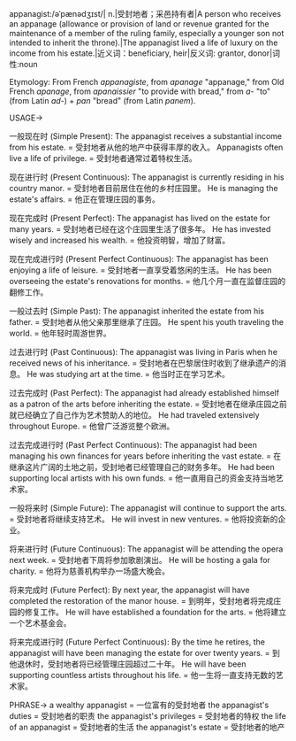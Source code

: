 appanagist:/əˈpænədʒɪst/| n.|受封地者；采邑持有者|A person who receives an appanage (allowance or provision of land or revenue granted for the maintenance of a member of the ruling family, especially a younger son not intended to inherit the throne).|The appanagist lived a life of luxury on the income from his estate.|近义词：beneficiary, heir|反义词: grantor, donor|词性:noun


Etymology:
From French *appanagiste*, from *apanage*  "appanage," from Old French *apanage*, from *apanaissier* "to provide with bread," from *a-* "to" (from Latin *ad-*) + *pan* "bread" (from Latin *panem*).


USAGE->

一般现在时 (Simple Present):
The appanagist receives a substantial income from his estate. = 受封地者从他的地产中获得丰厚的收入。
Appanagists often live a life of privilege. = 受封地者通常过着特权生活。


现在进行时 (Present Continuous):
The appanagist is currently residing in his country manor. = 受封地者目前居住在他的乡村庄园里。
He is managing the estate's affairs. = 他正在管理庄园的事务。


现在完成时 (Present Perfect):
The appanagist has lived on the estate for many years. = 受封地者已经在这个庄园里生活了很多年。
He has invested wisely and increased his wealth. = 他投资明智，增加了财富。


现在完成进行时 (Present Perfect Continuous):
The appanagist has been enjoying a life of leisure. = 受封地者一直享受着悠闲的生活。
He has been overseeing the estate's renovations for months. = 他几个月一直在监督庄园的翻修工作。


一般过去时 (Simple Past):
The appanagist inherited the estate from his father. = 受封地者从他父亲那里继承了庄园。
He spent his youth traveling the world. = 他年轻时周游世界。


过去进行时 (Past Continuous):
The appanagist was living in Paris when he received news of his inheritance. = 受封地者在巴黎居住时收到了继承遗产的消息。
He was studying art at the time. = 他当时正在学习艺术。


过去完成时 (Past Perfect):
The appanagist had already established himself as a patron of the arts before inheriting the estate. = 受封地者在继承庄园之前就已经确立了自己作为艺术赞助人的地位。
He had traveled extensively throughout Europe. = 他曾广泛游览整个欧洲。


过去完成进行时 (Past Perfect Continuous):
The appanagist had been managing his own finances for years before inheriting the vast estate. = 在继承这片广阔的土地之前，受封地者已经管理自己的财务多年。
He had been supporting local artists with his own funds. = 他一直用自己的资金支持当地艺术家。


一般将来时 (Simple Future):
The appanagist will continue to support the arts. = 受封地者将继续支持艺术。
He will invest in new ventures. = 他将投资新的企业。


将来进行时 (Future Continuous):
The appanagist will be attending the opera next week. = 受封地者下周将参加歌剧演出。
He will be hosting a gala for charity. = 他将为慈善机构举办一场盛大晚会。


将来完成时 (Future Perfect):
By next year, the appanagist will have completed the restoration of the manor house. = 到明年，受封地者将完成庄园的修复工作。
He will have established a foundation for the arts. = 他将建立一个艺术基金会。


将来完成进行时 (Future Perfect Continuous):
By the time he retires, the appanagist will have been managing the estate for over twenty years. = 到他退休时，受封地者将已经管理庄园超过二十年。
He will have been supporting countless artists throughout his life. = 他一生将一直支持无数的艺术家。



PHRASE->
a wealthy appanagist = 一位富有的受封地者
the appanagist's duties = 受封地者的职责
the appanagist's privileges = 受封地者的特权
the life of an appanagist = 受封地者的生活
the appanagist's estate = 受封地者的地产
